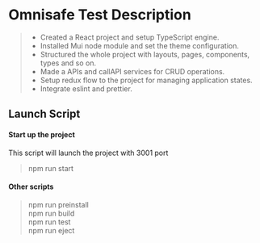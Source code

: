 # Omnisafe Test Description

> - Created a React project and setup TypeScript engine.
> - Installed Mui node module and set the theme configuration.
> - Structured the whole project with layouts, pages, components, types and so on.
> - Made a APIs and callAPI services for CRUD operations.
> - Setup redux flow to the project for managing application states.
> - Integrate eslint and prettier.

## Launch Script

#### Start up the project
This script will launch the project with 3001 port
> npm run start <br />

#### Other scripts
> npm run preinstall <br />
> npm run build <br />
> npm run test <br />
> npm run eject <br />
